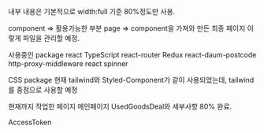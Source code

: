 내부 내용은 기본적으로 width:full 기준 80%정도만 사용.


component => 활용가능한 부분
page => component을 가져와 만든 최종 페이지
이렇게 파일을 관리할 예정.


사용중인 package
react
TypeScript
react-router
Redux
react-daum-postcode
http-proxy-middleware
react spinner

CSS package
현재 tailwind와 Styled-Component가 같이 사용되었는데,
tailwind를 중점으로 사용할 예정

현재까지 작업한 페이지
메인페이지
UsedGoodsDeal와 세부사항 80% 완료.

AccessToken